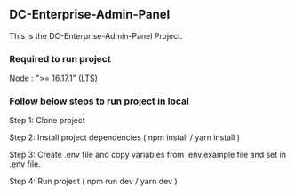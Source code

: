 ## DC-Enterprise-Admin-Panel

This is the DC-Enterprise-Admin-Panel Project.

### Required to run project

Node : ">= 16.17.1" (LTS)

### Follow below steps to run project in local

Step 1: Clone project

Step 2: Install project dependencies ( npm install / yarn install )

Step 3: Create .env file and copy variables from .env.example file and set in .env file.

Step 4: Run project ( npm run dev / yarn dev )
